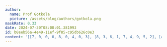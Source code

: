 ```yaml
---
author:
  name: Prof Gotkola
  picture: /assets/blog/authors/gotkola.png
maskRate: 0.33
date: 2024-07-30T08:00:01.381993
id: b8eeb56a-4e49-11ef-9f85-c95db626c0e3
content: '[[7, 0, 0, 0, 8, 0, 4, 0, 3], [8, 3, 6, 1, 7, 4, 9, 5, 2], [4, 5, 9, 2, 6, 3, 7, 1, 0], [0, 8, 7, 3, 4, 1, 6, 9, 0], [3, 0, 4, 0, 5, 9, 1, 0, 0], [0, 9, 0, 0, 2, 6, 0, 0, 4], [9, 7, 0, 5, 3, 8, 2, 4, 6], [0, 0, 3, 6, 9, 2, 0, 7, 0], [6, 0, 8, 0, 1, 7, 5, 0, 0]]'
---
```

